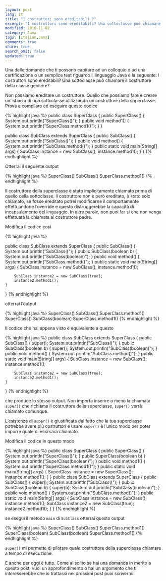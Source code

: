 ```yaml
---
layout: post
lang: it
title: "I costruttori sono ereditabili ?" 
excerpt: "I costruttori sono ereditabili? Una sottoclasse può chiamare il costruttore della classe genitore?"
modified: 2016-11-02
category: Java
tags: [Italian,Java]
comments: true
share: true
search_omit: false
updated: true
---
```


Una delle domande che ti possono capitare ad un colloquio o ad una certificazione o un semplice test riguardo il linguaggio Java è la seguente:
I costruttori sono ereditabili? 
Una sottoclasse può chiamare il costruttore della classe genitore?

Non possiamo ereditare un costruttore. Quello che possiamo fare è creare un'istanza di una sottoclasse utilizzando un costruttore della superclasse.
Prova a compilare ed eseguire questo codice

{% highlight java %}
public class SuperClass {
    public SuperClass() {
        System.out.println("SuperClass()");
    }
    public void method1() {
        System.out.println("SuperClass.method1()");
    }
}

public class SubClass extends SuperClass {
    public SubClass() {
        System.out.println("SubClass()");
    }
    public void method() {
        System.out.println("SubClass.method()");
    }
    public static void main(String[] args) {
        SubClass instance = new SubClass();
        instance.method1();
    }
}
{% endhighlight %}

Otterrai il seguente output 

{% highlight java %}
SuperClass()
SubClass()
SuperClass.method1()
{% endhighlight %}

Il costruttore della superclasse è stato implicitamente chiamato prima di quello della sottoclasse. Il costruttore non è però ereditato, è stato solo chiamato, se fosse ereditato potrei modificarne il comportamente effettuandone l’override e questo distruggerebbe la capacità di incapsulamento del linguaggio.
In altre parole, non puoi far si che non venga effettuata la chiamata al costruttore padre.

Modifica il codice così

{% highlight java %}

public class SubClass extends SuperClass {
    public SubClass() {
        System.out.println("SubClass()");
    }
    public SubClass(boolean b) {
        System.out.println("SubClass(boolean)");
    }
    public void method() {
        System.out.println("SubClass.method()");
    }
    public static void main(String[] args) {
        SubClass instance = new SubClass();
        instance.method1();
        
        SubClass instance2 = new SubClass(true);
        instance2.method1();
    }
}
{% endhighlight %}

otterrai l’output

{% highlight java %}
SuperClass()
SubClass()
SuperClass.method1()
SuperClass()
SubClass(boolean)
SuperClass.method1()
{% endhighlight %}

Il codice che hai appena visto è equivalente a questo

{% highlight java %}
public class SubClass extends SuperClass {
    public SubClass() {
        super();
        System.out.println("SubClass()");
    }
    public SubClass(boolean b) {
        super();
        System.out.println("SubClass(boolean)");
    }
    public void method() {
        System.out.println("SubClass.method()");
    }
    public static void main(String[] args) {
        SubClass instance = new SubClass();
        instance.method1();

        SubClass instance2 = new SubClass(true);
        instance2.method1();
    }
}
{% endhighlight %}

che produce lo stesso output. Non importa inserire o meno la chiamata `super()` che richiama il costruttore della superclasse, `super()` verrà chiamato comunque.

L’esistenza di `super()` è giustificata dal fatto che la tua superclasse potrebbe avere più costruttori e usare `super()` è l’unico modo per poter imporre quale di essi sarà chiamato.

Modifica il codice in questo modo

{% highlight java %}
public class SuperClass {
    public SuperClass() {
        System.out.println("SuperClass()");
    }
    public SuperClass(boolean b) {
        System.out.println("SuperClass(boolean)");
    }
    public void method1() {
        System.out.println("SuperClass.method1()");
    }
    public static void main(String[] args) {
        SuperClass instance = new SuperClass();
        instance.method1();
    }
}
public class SubClass extends SuperClass {
    public SubClass() {
        super();
        System.out.println("SubClass()");
    }
    public SubClass(boolean b) {
        super(b);
        System.out.println("SubClass(boolean)");
    }
    public void method() {
        System.out.println("SubClass.method()");
    }
    public static void main(String[] args) {
        SubClass instance = new SubClass();
        instance.method1();
        SubClass instance2 = new SubClass(true);
        instance2.method1();
    }
}
{% endhighlight %}

se esegui il metodo `main` di `SubClass` otterrai questo output

{% highlight java %}
SuperClass()
SubClass()
SuperClass.method1()
SuperClass(boolean)
SubClass(boolean)
SuperClass.method1()
{% endhighlight %}

`super()` mi permette di pilotare quale costruttore della superclasse chiamare a tempo di esecuzione.

E anche per oggi è tutto. Come al solito se hai una domanda in merito a questo post, vuoi un approfondimento o hai un argomento che ti interesserebbe che io trattassi nei prossimi post puoi scrivermi.
